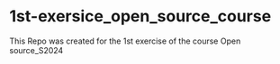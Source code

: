 # 1st-exersice_open_source_course
This Repo was created for the 1st exercise of the course Open source_S2024
